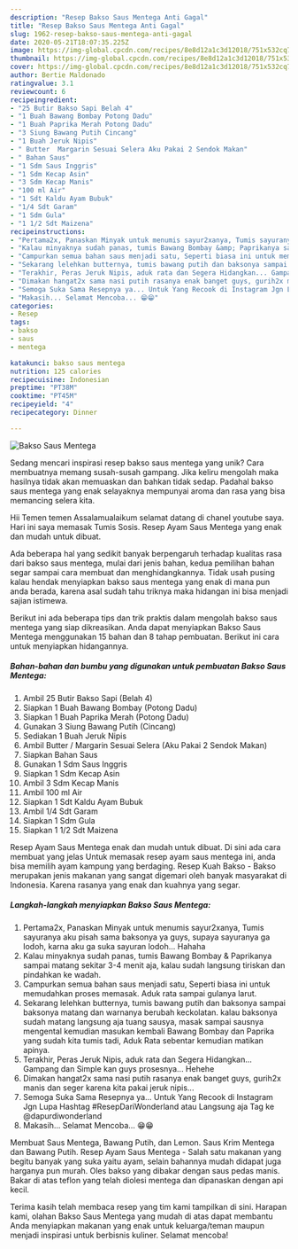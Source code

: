 ```yaml
---
description: "Resep Bakso Saus Mentega Anti Gagal"
title: "Resep Bakso Saus Mentega Anti Gagal"
slug: 1962-resep-bakso-saus-mentega-anti-gagal
date: 2020-05-21T18:07:35.225Z
image: https://img-global.cpcdn.com/recipes/8e8d12a1c3d12018/751x532cq70/bakso-saus-mentega-foto-resep-utama.jpg
thumbnail: https://img-global.cpcdn.com/recipes/8e8d12a1c3d12018/751x532cq70/bakso-saus-mentega-foto-resep-utama.jpg
cover: https://img-global.cpcdn.com/recipes/8e8d12a1c3d12018/751x532cq70/bakso-saus-mentega-foto-resep-utama.jpg
author: Bertie Maldonado
ratingvalue: 3.1
reviewcount: 6
recipeingredient:
- "25 Butir Bakso Sapi Belah 4"
- "1 Buah Bawang Bombay Potong Dadu"
- "1 Buah Paprika Merah Potong Dadu"
- "3 Siung Bawang Putih Cincang"
- "1 Buah Jeruk Nipis"
- " Butter  Margarin Sesuai Selera Aku Pakai 2 Sendok Makan"
- " Bahan Saus"
- "1 Sdm Saus Inggris"
- "1 Sdm Kecap Asin"
- "3 Sdm Kecap Manis"
- "100 ml Air"
- "1 Sdt Kaldu Ayam Bubuk"
- "1/4 Sdt Garam"
- "1 Sdm Gula"
- "1 1/2 Sdt Maizena"
recipeinstructions:
- "Pertama2x, Panaskan Minyak untuk menumis sayur2xanya, Tumis sayuranya aku pisah sama baksonya ya guys, supaya sayuranya ga lodoh, karna aku ga suka sayuran lodoh... Hahaha"
- "Kalau minyaknya sudah panas, tumis Bawang Bombay &amp; Paprikanya sampai matang sekitar 3-4 menit aja, kalau sudah langsung tiriskan dan pindahkan ke wadah."
- "Campurkan semua bahan saus menjadi satu, Seperti biasa ini untuk memudahkan proses memasak. Aduk rata sampai gulanya larut."
- "Sekarang lelehkan butternya, tumis bawang putih dan baksonya sampai baksonya matang dan warnanya berubah keckolatan. kalau baksonya sudah matang langsung aja tuang sausya, masak sampai sausnya mengental kemudian masukan kembali Bawang Bombay dan Paprika yang sudah kita tumis tadi, Aduk Rata sebentar kemudian matikan apinya."
- "Terakhir, Peras Jeruk Nipis, aduk rata dan Segera Hidangkan... Gampang dan Simple kan guys prosesnya... Hehehe"
- "Dimakan hangat2x sama nasi putih rasanya enak banget guys, gurih2x manis dan seger karena kita pakai jeruk nipis..."
- "Semoga Suka Sama Resepnya ya... Untuk Yang Recook di Instagram Jgn Lupa Hashtag #ResepDariWonderland atau Langsung aja Tag ke @dapurdiwonderland"
- "Makasih... Selamat Mencoba... 😁😁"
categories:
- Resep
tags:
- bakso
- saus
- mentega

katakunci: bakso saus mentega 
nutrition: 125 calories
recipecuisine: Indonesian
preptime: "PT38M"
cooktime: "PT45M"
recipeyield: "4"
recipecategory: Dinner

---
```



![Bakso Saus Mentega](https://img-global.cpcdn.com/recipes/8e8d12a1c3d12018/751x532cq70/bakso-saus-mentega-foto-resep-utama.jpg)

Sedang mencari inspirasi resep bakso saus mentega yang unik? Cara membuatnya memang susah-susah gampang. Jika keliru mengolah maka hasilnya tidak akan memuaskan dan bahkan tidak sedap. Padahal bakso saus mentega yang enak selayaknya mempunyai aroma dan rasa yang bisa memancing selera kita.

Hii Temen temen Assalamualaikum selamat datang di chanel youtube saya. Hari ini saya memasak Tumis Sosis. Resep Ayam Saus Mentega yang enak dan mudah untuk dibuat.

Ada beberapa hal yang sedikit banyak berpengaruh terhadap kualitas rasa dari bakso saus mentega, mulai dari jenis bahan, kedua pemilihan bahan segar sampai cara membuat dan menghidangkannya. Tidak usah pusing kalau hendak menyiapkan bakso saus mentega yang enak di mana pun anda berada, karena asal sudah tahu triknya maka hidangan ini bisa menjadi sajian istimewa.


Berikut ini ada beberapa tips dan trik praktis dalam mengolah bakso saus mentega yang siap dikreasikan. Anda dapat menyiapkan Bakso Saus Mentega menggunakan 15 bahan dan 8 tahap pembuatan. Berikut ini cara untuk menyiapkan hidangannya.

<!--inarticleads1-->

##### Bahan-bahan dan bumbu yang digunakan untuk pembuatan Bakso Saus Mentega:

1. Ambil 25 Butir Bakso Sapi (Belah 4)
1. Siapkan 1 Buah Bawang Bombay (Potong Dadu)
1. Siapkan 1 Buah Paprika Merah (Potong Dadu)
1. Gunakan 3 Siung Bawang Putih (Cincang)
1. Sediakan 1 Buah Jeruk Nipis
1. Ambil  Butter / Margarin Sesuai Selera (Aku Pakai 2 Sendok Makan)
1. Siapkan  Bahan Saus
1. Gunakan 1 Sdm Saus Inggris
1. Siapkan 1 Sdm Kecap Asin
1. Ambil 3 Sdm Kecap Manis
1. Ambil 100 ml Air
1. Siapkan 1 Sdt Kaldu Ayam Bubuk
1. Ambil 1/4 Sdt Garam
1. Siapkan 1 Sdm Gula
1. Siapkan 1 1/2 Sdt Maizena


Resep Ayam Saus Mentega enak dan mudah untuk dibuat. Di sini ada cara membuat yang jelas Untuk memasak resep ayam saus mentega ini, anda bisa memilih ayam kampung yang berdaging. Resep Kuah Bakso - Bakso merupakan jenis makanan yang sangat digemari oleh banyak masyarakat di Indonesia. Karena rasanya yang enak dan kuahnya yang segar. 

<!--inarticleads2-->

##### Langkah-langkah menyiapkan Bakso Saus Mentega:

1. Pertama2x, Panaskan Minyak untuk menumis sayur2xanya, Tumis sayuranya aku pisah sama baksonya ya guys, supaya sayuranya ga lodoh, karna aku ga suka sayuran lodoh... Hahaha
1. Kalau minyaknya sudah panas, tumis Bawang Bombay &amp; Paprikanya sampai matang sekitar 3-4 menit aja, kalau sudah langsung tiriskan dan pindahkan ke wadah.
1. Campurkan semua bahan saus menjadi satu, Seperti biasa ini untuk memudahkan proses memasak. Aduk rata sampai gulanya larut.
1. Sekarang lelehkan butternya, tumis bawang putih dan baksonya sampai baksonya matang dan warnanya berubah keckolatan. kalau baksonya sudah matang langsung aja tuang sausya, masak sampai sausnya mengental kemudian masukan kembali Bawang Bombay dan Paprika yang sudah kita tumis tadi, Aduk Rata sebentar kemudian matikan apinya.
1. Terakhir, Peras Jeruk Nipis, aduk rata dan Segera Hidangkan... Gampang dan Simple kan guys prosesnya... Hehehe
1. Dimakan hangat2x sama nasi putih rasanya enak banget guys, gurih2x manis dan seger karena kita pakai jeruk nipis...
1. Semoga Suka Sama Resepnya ya... Untuk Yang Recook di Instagram Jgn Lupa Hashtag #ResepDariWonderland atau Langsung aja Tag ke @dapurdiwonderland
1. Makasih... Selamat Mencoba... 😁😁


Membuat Saus Mentega, Bawang Putih, dan Lemon. Saus Krim Mentega dan Bawang Putih. Resep Ayam Saus Mentega - Salah satu makanan yang begitu banyak yang suka yaitu ayam, selain bahannya mudah didapat juga harganya pun murah. Oles bakso yang dibakar dengan saus pedas manis. Bakar di atas teflon yang telah diolesi mentega dan dipanaskan dengan api kecil. 

Terima kasih telah membaca resep yang tim kami tampilkan di sini. Harapan kami, olahan Bakso Saus Mentega yang mudah di atas dapat membantu Anda menyiapkan makanan yang enak untuk keluarga/teman maupun menjadi inspirasi untuk berbisnis kuliner. Selamat mencoba!
